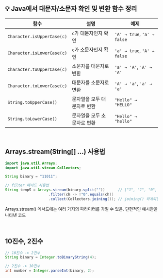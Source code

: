 ## 💡 Java에서 대문자/소문자 확인 및 변환 함수 정리

| 함수 | 설명 | 예제 |
|------|------|------|
| `Character.isUpperCase(c)` | `c`가 대문자인지 확인 | `'A' → true`, `'a' → false` |
| `Character.isLowerCase(c)` | `c`가 소문자인지 확인 | `'a' → true`, `'A' → false` |
| `Character.toUpperCase(c)` | 소문자를 대문자로 변환 | `'a' → 'A'`, `'A' → 'A'` |
| `Character.toLowerCase(c)` | 대문자를 소문자로 변환 | `'A' → 'a'`, `'a' → 'a'` |
| `String.toUpperCase()` | 문자열을 모두 대문자로 변환 | `"Hello" → "HELLO"` |
| `String.toLowerCase()` | 문자열을 모두 소문자로 변환 | `"Hello" → "hello"` |

<br />

## Arrays.stream(String[] ...) 사용법
```java
import java.util.Arrays;
import java.util.stream.Collectors;

String binary = "11011";

// filter 메서드 사용법
String tempS = Arrays.stream(binary.split(""))      // ["1", "1", "0", "1", "1"]
					.filter(ch -> !"0".equals(ch))
					.collect(Collectors.joining()); // joining() 하게되면 다시 문자열 형태로 반환
```
Arrays.stream() 메서드에는 여러 가지의 파라미터를 가질 수 있음. 단편적인 예시만을 나타낸 코드

<br />

## 10진수, 2진수
```java
// 10진수 -> 2진수
String binary = Integer.toBinaryString(4);

// 2진수 -> 10진수
int number = Integer.parseInt(binary, 2);
```


